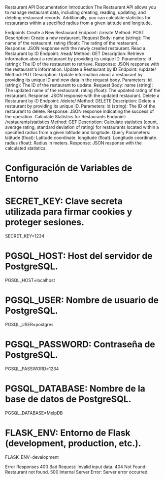 Restaurant API Documentation
Introduction
The Restaurant API allows you to manage restaurant data, including creating, reading, updating, and deleting restaurant records. Additionally, you can calculate statistics for restaurants within a specified radius from a given latitude and longitude.

Endpoints
Create a New Restaurant
Endpoint: /create
Method: POST
Description: Create a new restaurant.
Request Body:
name (string): The name of the restaurant.
rating (float): The rating of the restaurant.
Response:
JSON response with the newly created restaurant.
Read a Restaurant by ID
Endpoint: /read/<id>
Method: GET
Description: Retrieve information about a restaurant by providing its unique ID.
Parameters:
id (string): The ID of the restaurant to retrieve.
Response:
JSON response with the restaurant's information.
Update a Restaurant by ID
Endpoint: /update/<id>
Method: PUT
Description: Update information about a restaurant by providing its unique ID and new data in the request body.
Parameters:
id (string): The ID of the restaurant to update.
Request Body:
name (string): The updated name of the restaurant.
rating (float): The updated rating of the restaurant.
Response:
JSON response with the updated restaurant.
Delete a Restaurant by ID
Endpoint: /delete/<id>
Method: DELETE
Description: Delete a restaurant by providing its unique ID.
Parameters:
id (string): The ID of the restaurant to delete.
Response:
JSON response indicating the success of the operation.
Calculate Statistics for Restaurants
Endpoint: /restaurants/statistics
Method: GET
Description: Calculate statistics (count, average rating, standard deviation of rating) for restaurants located within a specified radius from a given latitude and longitude.
Query Parameters:
latitude (float): Latitude coordinate.
longitude (float): Longitude coordinate.
radius (float): Radius in meters.
Response:
JSON response with the calculated statistics.


# Configuración de Variables de Entorno

# SECRET_KEY: Clave secreta utilizada para firmar cookies y proteger sesiones.
SECRET_KEY=1234

# PGSQL_HOST: Host del servidor de PostgreSQL.
PGSQL_HOST=localhost

# PGSQL_USER: Nombre de usuario de PostgreSQL.
PGSQL_USER=postgres

# PGSQL_PASSWORD: Contraseña de PostgreSQL.
PGSQL_PASSWORD=1234

# PGSQL_DATABASE: Nombre de la base de datos de PostgreSQL.
PGSQL_DATABASE=MelpDB

# FLASK_ENV: Entorno de Flask (development, production, etc.).
FLASK_ENV=development

Error Responses
400 Bad Request: Invalid input data.
404 Not Found: Restaurant not found.
500 Internal Server Error: Server error occurred.